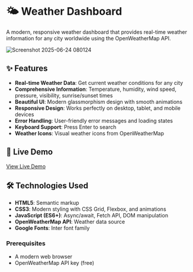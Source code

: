 # 🌤️ Weather Dashboard

A modern, responsive weather dashboard that provides real-time weather information for any city worldwide using the OpenWeatherMap API.

![Screenshot 2025-06-24 080124](https://github.com/user-attachments/assets/524d6790-7a49-4c97-b235-ceb0bc12bf11)


## ✨ Features

- **Real-time Weather Data**: Get current weather conditions for any city
- **Comprehensive Information**: Temperature, humidity, wind speed, pressure, visibility, sunrise/sunset times
- **Beautiful UI**: Modern glassmorphism design with smooth animations
- **Responsive Design**: Works perfectly on desktop, tablet, and mobile devices
- **Error Handling**: User-friendly error messages and loading states
- **Keyboard Support**: Press Enter to search
- **Weather Icons**: Visual weather icons from OpenWeatherMap

## 🚀 Live Demo

[View Live Demo](https://balavikas113.github.io/Weather-Watch/)

 

## 🛠️ Technologies Used

- **HTML5**: Semantic markup
- **CSS3**: Modern styling with CSS Grid, Flexbox, and animations
- **JavaScript (ES6+)**: Async/await, Fetch API, DOM manipulation
- **OpenWeatherMap API**: Weather data source
- **Google Fonts**: Inter font family


### Prerequisites

- A modern web browser
- OpenWeatherMap API key (free)
